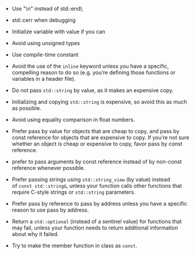 - Use "\n" instead of std::endl;
- std::cerr when debugging
- Initialize variable with value if you can
- Avoid using unsigned types

- Use compile-time constant
- Avoid the use of the `inline` keyword unless you have a specific, compelling reason to do so (e.g. you’re defining those functions or variables in a header file).

- Do not pass `std::string` by value, as it makes an expensive copy.
- Initializing and copying `std::string` is expensive, so avoid this as much as possible.

- Avoid using equality comparison in float numbers.
- Prefer pass by value for objects that are cheap to copy, and pass by const reference for objects that are expensive to copy. If you’re not sure whether an object is cheap or expensive to copy, favor pass by const reference.
- prefer to pass arguments by const reference instead of by non-const reference whenever possible.
- Prefer passing strings using `std::string_view` (by value) instead of `const std::string&`, unless your function calls other functions that require C-style strings or `std::string` parameters.
- Prefer pass by reference to pass by address unless you have a specific reason to use pass by address.
- Return a `std::optional` (instead of a sentinel value) for functions that may fail, unless your function needs to return additional information about why it failed.

- Try to make the member function in class as `const`.